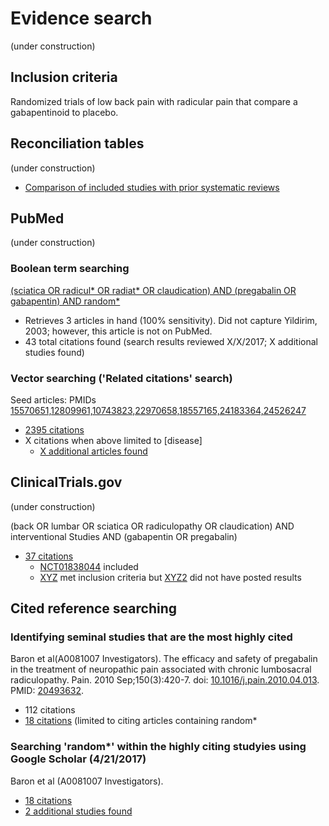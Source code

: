 # Evidence search
(under construction)

## Inclusion criteria
Randomized trials of low back pain with radicular pain that compare a gabapentinoid to placebo.

## Reconciliation tables
(under construction)

* [Comparison of included studies with prior systematic reviews](../reconciliation-tables)

## PubMed
(under construction)

### Boolean term searching
[(sciatica OR radicul\* OR radiat\* OR claudication) AND (pregabalin OR gabapentin) AND random\*](https://www.ncbi.nlm.nih.gov/pubmed/?term=(sciatica+OR+radicul*+OR+claudication)+AND+(pregabalin+OR+gabapentin)+AND+random*)
* Retrieves 3 articles in hand (100% sensitivity). Did not capture Yildirim, 2003; however, this article is not on PubMed.
* 43 total citations found (search results reviewed X/X/2017; X additional studies found)

### Vector searching ('Related citations' search)
Seed articles: PMIDs [15570651,12809961,10743823,22970658,18557165,24183364,24526247](https://www.ncbi.nlm.nih.gov/pubmed?cmd=Search&tool=SUMSearch2plugins&otool=kumclib&term=15570651%2012809961%2010743823%2022970658%2018557165%2024183364%2024526247)
* [2395 citations](https://www.ncbi.nlm.nih.gov/pubmed?linkname=pubmed_pubmed&from_uid=15570651,12809961,10743823,22970658,18557165,24183364,24526247)
* X citations when above limited to [disease]
  * [X additional articles found](https://www.ncbi.nlm.nih.gov/pubmed?linkname=pubmed_pubmed&from_uid=15570651)

## ClinicalTrials.gov
(under construction)

(back OR lumbar OR sciatica OR radiculopathy OR claudication) AND interventional Studies AND (gabapentin OR pregabalin)
* [37 citations](https://clinicaltrials.gov/ct2/results?term=back+OR+lumbar+OR+sciatica+OR+radiculopathy+OR+claudication&type=Intr&rslt=&recr=&age_v=&gndr=&cond=&intr=gabapentin+OR+pregabalin&titles=&outc=&spons=&lead=&id=&state1=&cntry1=&state2=&cntry2=&state3=&cntry3=&locn=&rcv_s=&rcv_e=&lup_s=&lup_e=)
  * [NCT01838044](https://clinicaltrials.gov/ct2/show/NCT01838044) included
  * [XYZ](https://clinicaltrials.gov/ct2/show/NCT00347724) met inclusion criteria but [XYZ2](https://clinicaltrials.gov/ct2/show/NCT00347724) did not have posted results

## Cited reference searching
### Identifying seminal studies that are the most highly cited
Baron et al(A0081007 Investigators). The efficacy and safety of pregabalin in the treatment of neuropathic pain associated with chronic lumbosacral radiculopathy. Pain. 2010 Sep;150(3):420-7. doi: [10.1016/j.pain.2010.04.013](http://dx.doi.org/10.1016/j.pain.2010.04.013). PMID: [20493632](http://pubmed.gov/20493632).
 * 112 citations
 * [18 citations](https://scholar.google.com/scholar?q=random*&btnG=&hl=en&as_sdt=2005&sciodt=0%2C5&cites=1956521689944915031&scipsc=1) (limited to citing articles containing random\*

### Searching 'random*' within the highly citing studyies using Google Scholar (4/21/2017)
Baron et al (A0081007 Investigators). 
* [18 citations](https://scholar.google.com/scholar?q=random*&btnG=&hl=en&as_sdt=2005&sciodt=0%2C5&cites=1956521689944915031&scipsc=1)
* [2 additional studies found](https://pubmed.gov/25503625,27045252)
